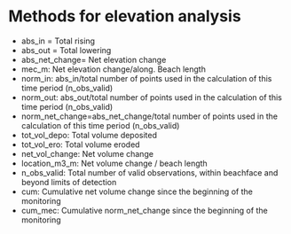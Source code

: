 # Methods for elevation analysis



- abs_in = Total rising
- abs_out = Total lowering
- abs_net_change= Net elevation change
- mec_m: Net elevation change/along. Beach length
- norm_in: abs_in/total number of points used in the calculation of this time period (n_obs_valid)
- norm_out: abs_out/total number of points used in the calculation of this time period (n_obs_valid)
- norm_net_change=abs_net_change/total number of points used in the calculation of this time period (n_obs_valid)
- tot_vol_depo: Total volume deposited
- tot_vol_ero: Total volume eroded
- net_vol_change: Net volume change
- location_m3_m: Net volume change / beach length
- n_obs_valid: Total number of valid observations, within beachface and beyond limits of detection
- cum: Cumulative net volume change since the beginning of the monitoring
- cum_mec: Cumulative norm_net_change since the beginning of the monitoring
